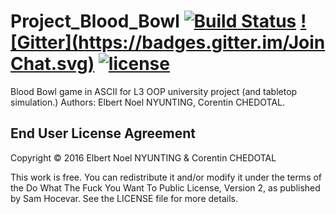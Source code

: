 # Project_Blood_Bowl [![Build Status](https://travis-ci.org/Heartbroken-Git/Project_Blood_Bowl.svg?branch=master)](https://travis-ci.org/Heartbroken-Git/Project_Blood_Bowl) [![Gitter](https://badges.gitter.im/Join Chat.svg)](https://gitter.im/Project_Blood_Bowl/Lobby?utm_source=share-link&utm_medium=link&utm_campaign=share-link) [![license](https://img.shields.io/github/license/Heartbroken-Git/Project_Blood_Bowl.svg)](https://github.com/Heartbroken-Git/Project_Blood_Bowl/blob/master/LICENSE)

Blood Bowl game in ASCII for L3 OOP university project (and tabletop simulation.) Authors: Elbert Noel NYUNTING, Corentin CHEDOTAL. 

## End User License Agreement
Copyright © 2016 Elbert Noel NYUNTING & Corentin CHEDOTAL

This work is free. You can redistribute it and/or modify it under the
terms of the Do What The Fuck You Want To Public License, Version 2,
as published by Sam Hocevar. See the LICENSE file for more details.
